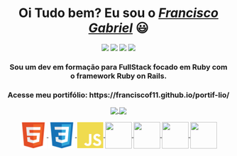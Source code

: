 <div>
  <h1 align="center">Oi Tudo bem? Eu sou o <a href="https://www.linkedin.com/in/franciscossg/"><i>Francisco Gabriel</i></a> 😃️</h1>
  <div align="center">
   <a href="https://www.instagram.com/francisco.ssg/" target="_blank"><img src="https://img.shields.io/badge/<francisco.ssg>-%23E4405F.svg?style=for-the-badge&logo=Instagram&logoColor=white"></a>
  <a href="https://contate.me/Franciscof11"><img src="https://img.shields.io/badge/WhatsApp-25D366?style=for-the-badge&logo=whatsapp&logoColor=white"></a>
  <a href ="mailto:franciscogabrielf11@gmail.com"><img src="https://img.shields.io/badge/Gmail-D14836?style=for-the-badge&logo=gmail&logoColor=white"></a>
  <a href="https://www.linkedin.com/in/franciscossg/" target="_blank"><img src="https://img.shields.io/badge/-LinkedIn-%230077B5?style=for-the-badge&logo=linkedin&logoColor=white" target="_blank"></a> </a>
</div>
  <h3 align="center">Sou um dev em formação para FullStack focado em Ruby com o framework Ruby on Rails.</h3>
  <h3 align="center">Acesse meu portifólio: https://franciscof11.github.io/portif-lio/ </h3>
</div>


<div align="center">
  <a href="https://github.com/Franciscof11">
  <img align="center" height="180em" src="https://github-readme-stats.vercel.app/api?username=Franciscof11&show_icons=true&theme=gotham&include_all_commits=true&count_private=true"/>
  <img align="center" height="180em" src="https://github-readme-stats.vercel.app/api/top-langs/?username=Franciscof11&layout=compact&theme=gotham"/>
</div>

<div align="center" valign="top"><br>
  <img align="center" height="60" width="60" src="https://raw.githubusercontent.com/devicons/devicon/master/icons/html5/html5-original.svg">
  <img align="center" height="60" width="60" src="https://raw.githubusercontent.com/devicons/devicon/master/icons/css3/css3-original.svg">
  <img align="center" height="60" width="60" src="https://raw.githubusercontent.com/devicons/devicon/master/icons/javascript/javascript-plain.svg">
  <img align="center" height="60" width="60" src="https://cdn.jsdelivr.net/gh/devicons/devicon/icons/ruby/ruby-plain-wordmark.svg">
  <img align="center" height="60" width="60" src="https://cdn.jsdelivr.net/gh/devicons/devicon/icons/rails/rails-original-wordmark.svg">
<!--   <img align="center" height="60" width="60" src="https://raw.githubusercontent.com/devicons/devicon/master/icons/react/react-original.svg"> -->
  <img align="center" height="60" width="60" src="https://cdn.jsdelivr.net/gh/devicons/devicon/icons/git/git-original.svg">
  <img align="center" height="60" width="60" src="https://cdn.icon-icons.com/icons2/673/PNG/512/github_icon-icons.com_60477.png">
</div><br>


